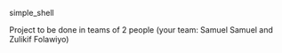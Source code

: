 simple_shell

Project to be done in teams of 2 people (your team: Samuel Samuel and Zulikif Folawiyo)
